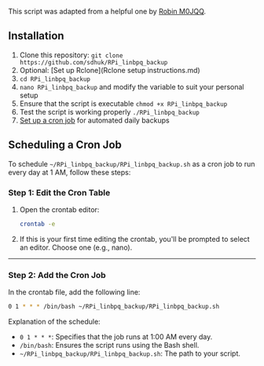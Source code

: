 This script was adapted from a helpful one by [Robin M0JQQ](https://github.com/m0jqq).

## Installation
1. Clone this repository: `git clone https://github.com/sdhuk/RPi_linbpq_backup`
2. Optional: [Set up Rclone](Rclone setup instructions.md)
3. `cd RPi_linbpq_backup`
4. `nano RPi_linbpq_backup` and modify the variable to suit your personal setup
5. Ensure that the script is executable `chmod +x RPi_linbpq_backup`
6. Test the script is working properly `./RPi_linbpq_backup`
7. [Set up a cron job](#scheduling-a-cron-job) for automated daily backups

## Scheduling a Cron Job
To schedule `~/RPi_linbpq_backup/RPi_linbpq_backup.sh` as a cron job to run every day at 1 AM, follow these steps:

### Step 1: Edit the Cron Table
1. Open the crontab editor:
   ```bash
   crontab -e
   ```

2. If this is your first time editing the crontab, you'll be prompted to select an editor. Choose one (e.g., nano).

---

### Step 2: Add the Cron Job
In the crontab file, add the following line:

```bash
0 1 * * * /bin/bash ~/RPi_linbpq_backup/RPi_linbpq_backup.sh
```

Explanation of the schedule:
- `0 1 * * *`: Specifies that the job runs at 1:00 AM every day.
- `/bin/bash`: Ensures the script runs using the Bash shell.
- `~/RPi_linbpq_backup/RPi_linbpq_backup.sh`: The path to your script.